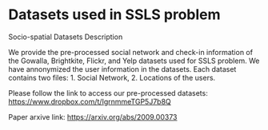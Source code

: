 # Datasets used in SSLS problem
Socio-spatial Datasets Description 

We provide the pre-processed social network and check-in information of the Gowalla, Brightkite, Flickr, and Yelp datasets used for SSLS problem. We have annonymized the user information in the datasets. Each dataset contains two files: 1. Social Network, 2. Locations of the users.

Please follow the link to access our pre-processed datasets: https://www.dropbox.com/t/IgrnmmeTGP5J7b8Q

Paper arxive link: https://arxiv.org/abs/2009.00373
